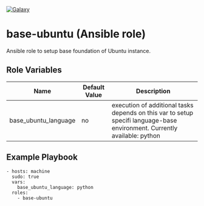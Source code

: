 [![Galaxy](http://img.shields.io/badge/galaxy-zhurbilo.base--ubuntu-blue.svg?style=flat-square)](https://galaxy.ansible.com/list#/roles/2046)

base-ubuntu (Ansible role)
=========

Ansible role to setup base foundation of Ubuntu instance.


Role Variables
--------------


Name | Default Value | Description  
--- | --- | ---
base_ubuntu_language | no | execution of additional tasks depends on this var to setup specifi language-base environment. Currently available: python


Example Playbook
----------------
       
    - hosts: machine
      sudo: true
      vars:
        base_ubuntu_language: python
      roles:
        - base-ubuntu